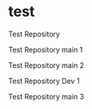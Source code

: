 # test
Test Repository

Test Repository main 1

Test Repository main 2

Test Repository Dev 1

Test Repository main 3